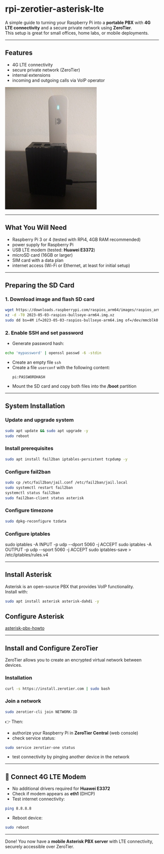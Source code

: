 # rpi-zerotier-asterisk-lte

A simple guide to turning your Raspberry Pi into a **portable PBX** with **4G LTE connectivity** and a secure private network using **ZeroTier**.  
This setup is great for small offices, home labs, or mobile deployments.

---

## Features
- 4G LTE connectivity
- secure private network (ZeroTier)
- internal extensions
- incoming and outgoing calls via VoIP operator

![Rpi4](images/photo.jpg)

---

## What You Will Need

- Raspberry Pi 3 or 4 (tested with RPi4, 4GB RAM recommended)  
- power supply for Raspberry Pi  
- USB LTE modem (tested: **Huawei E3372**)  
- microSD card (16GB or larger)  
- SIM card with a data plan  
- internet access (Wi-Fi or Ethernet, at least for initial setup)

---

## Preparing the SD Card

### 1. Download image and flash SD card
```sh
wget https://downloads.raspberrypi.com/raspios_arm64/images/raspios_arm64-2023-05-03/2023-05-03-raspios-bullseye-arm64.img.xz
xz -d -T0 2023-05-03-raspios-bullseye-arm64.img.xz
sudo dd bs=4M if=2023-05-03-raspios-bullseye-arm64.img of=/dev/mmcblk0 status=progress conv=fsync
```

### 2. Enable SSH and set password
- Generate password hash:
```sh
echo 'mypassword' | openssl passwd -6 -stdin
```
- Create an empty file `ssh`  
- Create a file `userconf` with the following content:
  ```
  pi:PASSWORDHASH
  ```
- Mount the SD card and copy both files into the **/boot** partition

---

## System Installation

### Update and upgrade system
```sh
sudo apt update && sudo apt upgrade -y
sudo reboot
```

### Install prerequisites
```sh
sudo apt install fail2ban iptables-persistent tcpdump -y
```

### Configure fail2ban
```sh
sudo cp /etc/fail2ban/jail.conf /etc/fail2ban/jail.local
sudo systemctl restart fail2ban
systemctl status fail2ban
sudo fail2ban-client status asterisk
```

### Configure timezone
```sh
sudo dpkg-reconfigure tzdata
```

### Configure iptables
sudo iptables -A INPUT -p udp --dport 5060 -j ACCEPT
sudo iptables -A OUTPUT -p udp --sport 5060 -j ACCEPT
sudo iptables-save > /etc/iptables/rules.v4

---

## Install Asterisk

Asterisk is an open-source PBX that provides VoIP functionality.  
Install with:
```sh
sudo apt install asterisk asterisk-dahdi -y
```

## Configure Asterisk

[asterisk-pbx-howto](https://github.com/lanarka/asterisk-pbx-howto)

---

## Install and Configure ZeroTier

ZeroTier allows you to create an encrypted virtual network between devices.

### Installation
```sh
curl -s https://install.zerotier.com | sudo bash
```

### Join a network
```sh
sudo zerotier-cli join NETWORK-ID
```

👉 Then:  
- authorize your Raspberry Pi in **ZeroTier Central** (web console)  
- check service status:
```sh
sudo service zerotier-one status
```
- test connectivity by pinging another device in the network

---

## 📶 Connect 4G LTE Modem

- No additional drivers required for **Huawei E3372**  
- Check if modem appears as **eth1** (DHCP)  
- Test internet connectivity:
```sh
ping 8.8.8.8
```
- Reboot device:
```sh
sudo reboot
```

---

Done! You now have a **mobile Asterisk PBX server** with LTE connectivity, securely accessible over ZeroTier.

